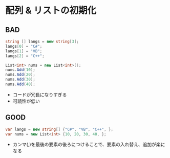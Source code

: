 # 配列 & リストの初期化

## BAD

```c#
string [] langs = new string[3];
langs[0] = "C#";
langs[1] = "VB";
langs[2] = "C++";

List<int> nums = new List<int>();
nums.Add(10);
nums.Add(20);
nums.Add(30);
nums.Add(40);
```

- コードが冗長になりすぎる
- 可読性が低い

## GOOD

```c#
var langs = new string[] {"C#", "VB", "C++", };
var nums = new List<int> {10, 20, 30, 40, };
```

- カンマ(,)を最後の要素の後ろにつけることで、要素の入れ替え、追加が楽になる

